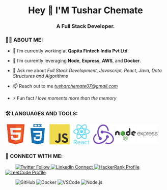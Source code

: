 <!-- [![MasterHead](https://1.bp.blogspot.com/-7A4WynwLsM...)](https://rishavchanda.io) -->
<h1 align="center">Hey 👋 I'M Tushar Chemate  </h1>
<div>
  <h3 align="center">A Full Stack Developer.</h3> 
</div>


<h3 align="left">👨‍💻 ABOUT ME:</h3>

- 🔭 I’m currently working at **Qapita Fintech India Pvt Ltd**.

- <p>
  🌱 I’m currently leveraging <strong> Node</strong>, <strong>Express</strong>, <strong>AWS</strong>, and <strong>Docker</strong>.
</p>


- 💬 Ask me about *Full Stack Development, Javascript, React, Java, Data Structures and Algorithms*

- 📫 Reach out to me *tusharchemate07@gmail.com*

- ⚡ Fun fact *I love moments more than the memory*

<h3 align="left">🛠 LANGUAGES AND TOOLS:</h3> 

<div>
  <img src="https://github.com/devicons/devicon/blob/master/icons/html5/html5-original.svg" height="65px" width="65px" />
<img src="https://github.com/devicons/devicon/blob/master/icons/css3/css3-plain-wordmark.svg" height="65px" width="65px" />
<img src="https://github.com/devicons/devicon/blob/master/icons/javascript/javascript-original.svg" height="65px" width="65px" />

<img src="https://github.com/devicons/devicon/blob/master/icons/react/react-original-wordmark.svg" height="65px" width="65px" />
<img src="https://github.com/devicons/devicon/blob/master/icons/redux/redux-original.svg" height="65px" width="65px" />

<img src="https://github.com/devicons/devicon/blob/master/icons/nodejs/nodejs-original-wordmark.svg" height="65px" width="65px" />
<img src="https://github.com/devicons/devicon/blob/master/icons/express/express-original-wordmark.svg" height="65px" width="65px" />
</div>

<h3 align="left">
  👥 CONNECT WITH ME:
</h3>
 <p align="left">
    &nbsp;&nbsp;&nbsp;&nbsp;&nbsp;&nbsp;&nbsp;
  <a href="https://twitter.com/_theBeast_07" target="blank">
    <img src="https://img.shields.io/twitter/follow/tusharchemate?style=social" alt="Twitter Follow" />
  </a>
  <a href="https://linkedin.com/in/tushar-chemate-0790ab158/" target="blank">
    <img src="https://img.shields.io/badge/LinkedIn-Connect-blue?style=flat&logo=linkedin" alt="LinkedIn Connect" />
  </a>
  <a href="https://www.hackerrank.com/tusharchemate07" target="blank">
    <img src="https://img.shields.io/badge/HackerRank-Profile-brightgreen?style=flat&logo=hackerrank" alt="HackerRank Profile" />
  </a>
  <a href="https://www.leetcode.com/tusharchemate" target="blank">
    <img src="https://img.shields.io/badge/LeetCode-Profile-orange?style=flat&logo=leetcode" alt="LeetCode Profile" />
  </a>
</p>

<p align="left">
   &nbsp;&nbsp;&nbsp;&nbsp;&nbsp;&nbsp;&nbsp;
  <img src="https://img.shields.io/badge/Git-GitHub-black?style=flat&logo=git" alt="GitHub" />
  <img src="https://img.shields.io/badge/Docker-Container-blue?style=flat&logo=docker" alt="Docker" />
  <img src="https://img.shields.io/badge/VSCode-Editor-blue?style=flat&logo=visual-studio-code" alt="VSCode" />
  <img src="https://img.shields.io/badge/Node.js-JavaScript-green?style=flat&logo=node.js" alt="Node.js" />
</p>
